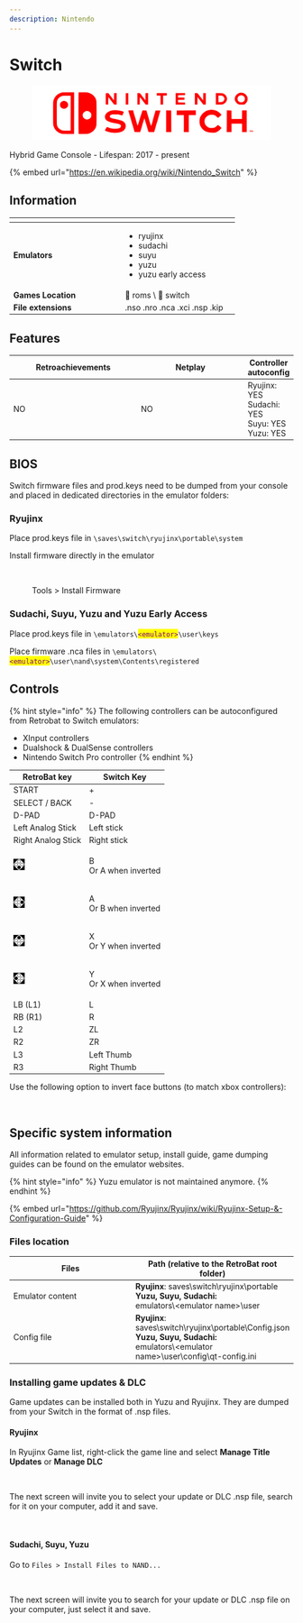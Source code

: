 ```yaml
---
description: Nintendo
---
```


# Switch

<div align="left">

<figure><img src="https://raw.githubusercontent.com/fabricecaruso/es-theme-carbon/52ff37c9e265587d006945a2ba695b5a962b3a3d/art/logos/switch.svg" alt=""><figcaption></figcaption></figure>

</div>

Hybrid Game Console - Lifespan: 2017 - present

{% embed url="https://en.wikipedia.org/wiki/Nintendo_Switch" %}

## Information

<table data-header-hidden><thead><tr><th width="184"></th><th></th><th data-hidden></th></tr></thead><tbody><tr><td><strong>Emulators</strong></td><td><ul><li>ryujinx</li><li>sudachi</li><li>suyu</li><li>yuzu</li><li>yuzu early access</li></ul></td><td></td></tr><tr><td><strong>Games Location</strong></td><td><span data-gb-custom-inline data-tag="emoji" data-code="1f4c1">📁</span> roms \ <span data-gb-custom-inline data-tag="emoji" data-code="1f4c2">📂</span> switch</td><td></td></tr><tr><td><strong>File extensions</strong></td><td>.nso .nro .nca .xci .nsp .kip</td><td></td></tr></tbody></table>

## Features

<table><thead><tr><th width="256">Retroachievements</th><th width="243">Netplay</th><th>Controller autoconfig</th></tr></thead><tbody><tr><td>NO</td><td>NO</td><td>Ryujinx: YES<br>Sudachi: YES<br>Suyu: YES<br>Yuzu: YES</td></tr></tbody></table>

## BIOS

Switch firmware files and prod.keys need to be dumped from your console and placed in dedicated directories in the emulator folders:

### Ryujinx

Place prod.keys file in `\saves\switch\ryujinx\portable\system`

Install firmware directly in the emulator

<div align="left">

<figure><img src="https://i.imgur.com/CVXr1y7.png" alt=""><figcaption><p>Tools > Install Firmware</p></figcaption></figure>

</div>

### Sudachi, Suyu, Yuzu and Yuzu Early Access

Place prod.keys file in `\emulators\`<mark style="color:purple;">`<emulator>`</mark>`\user\keys`

Place firmware .nca files in `\emulators\`<mark style="color:purple;">`<emulator>`</mark>`\user\nand\system\Contents\registered`

## Controls

{% hint style="info" %}
The following controllers can be autoconfigured from Retrobat to Switch emulators:

* XInput controllers
* Dualshock & DualSense controllers
* Nintendo Switch Pro controller
{% endhint %}

| RetroBat key                                                                       | Switch Key                     |
| ---------------------------------------------------------------------------------- | ------------------------------ |
| START                                                                              | +                              |
| SELECT / BACK                                                                      | -                              |
| D-PAD                                                                              | D-PAD                          |
| Left Analog Stick                                                                  | Left stick                     |
| Right Analog Stick                                                                 | Right stick                    |
| ![A](<../../../../.gitbook/assets/image (30).png>)                                 | <p>B<br>Or A when inverted</p> |
| ![B](<../../../../.gitbook/assets/image (16).png>)                                 | <p>A<br>Or B when inverted</p> |
| <img src="../../../../.gitbook/assets/image (50).png" alt="" data-size="original"> | <p>X<br>Or Y when inverted</p> |
| <img src="../../../../.gitbook/assets/image (48).png" alt="" data-size="line">     | <p>Y<br>Or X when inverted</p> |
| LB (L1)                                                                            | L                              |
| RB (R1)                                                                            | R                              |
| L2                                                                                 | ZL                             |
| R2                                                                                 | ZR                             |
| L3                                                                                 | Left Thumb                     |
| R3                                                                                 | Right Thumb                    |

Use the following option to invert face buttons (to match xbox controllers):

<div align="left">

<figure><img src="https://i.imgur.com/tFOOo3r.png" alt=""><figcaption></figcaption></figure>

</div>

## Specific system information

All information related to emulator setup, install guide, game dumping guides can be found on the emulator websites.

{% hint style="info" %}
Yuzu emulator is not maintained anymore.
{% endhint %}

{% embed url="https://github.com/Ryujinx/Ryujinx/wiki/Ryujinx-Setup-&-Configuration-Guide" %}

### Files location

<table><thead><tr><th width="276">Files</th><th>Path (relative to the RetroBat root folder)</th></tr></thead><tbody><tr><td>Emulator content</td><td><strong>Ryujinx</strong>: saves\switch\ryujinx\portable<br><strong>Yuzu, Suyu, Sudachi:</strong> <br>emulators\&#x3C;emulator name>\user</td></tr><tr><td>Config file</td><td><strong>Ryujinx</strong>: saves\switch\ryujinx\portable\Config.json<br><strong>Yuzu, Suyu, Sudachi:</strong> <br>emulators\&#x3C;emulator name>\user\config\qt-config.ini</td></tr></tbody></table>

### Installing game updates & DLC

Game updates can be installed both in Yuzu and Ryujinx. They are dumped from your Switch in the format of .nsp files.

#### Ryujinx

In Ryujinx Game list, right-click the game line and select **Manage Title Updates** or **Manage DLC**

<div align="left">

<figure><img src="https://i.imgur.com/uRMjmAE.png" alt=""><figcaption></figcaption></figure>

</div>

The next screen will invite you to select your update or DLC .nsp file, search for it on your computer, add it and save.

<div align="left">

<figure><img src="https://i.imgur.com/Vk2lwA3.png" alt=""><figcaption></figcaption></figure>

</div>

#### Sudachi, Suyu, Yuzu

Go to `Files > Install Files to NAND...`

<div align="left">

<figure><img src="https://i.imgur.com/B6jQIqZ.png" alt=""><figcaption></figcaption></figure>

</div>

The next screen will invite you to search for your update or DLC .nsp file on your computer, just select it and save.
